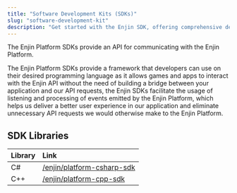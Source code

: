 ```yaml
---
title: "Software Development Kits (SDKs)"
slug: "software-development-kit"
description: "Get started with the Enjin SDK, offering comprehensive developer tools to integrate blockchain technology into your apps and games with ease."
---
```

The Enjin Platform SDKs provide an API for communicating with the Enjin Platform.

The Enjin Platform SDKs provide a framework that developers can use on their desired programming language as it allows games and apps to interact with the Enjin API without the need of building a bridge between your application and our API requests, the Enjin SDKs facilitate the usage of listening and processing of events emitted by the Enjin Platform, which helps us deliver a better user experience in our application and eliminate unnecessary API requests we would otherwise make to the Enjin Platform.

## SDK Libraries

| Library | Link                                                                       |
| :------ | :------------------------------------------------------------------------- |
| C#      | [/enjin/platform-csharp-sdk](https://github.com/enjin/platform-csharp-sdk) |
| C++     | [/enjin/platform-cpp-sdk](https://github.com/enjin/platform-cpp-sdk)       |
